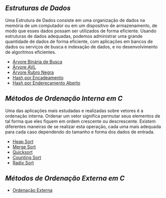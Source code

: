 ## *Estruturas de Dados*

Uma Estrutura de Dados consiste em uma organização de dados na memória de um computador 
ou em um dispositivo de armazenamento, de modo que esses dados possam ser utilizados de 
forma eficiente. Usando estruturas de dados adequadas, podemos administrar uma grande 
quantidade de dados de forma eficiente, com aplicações em bancos de dados ou serviços de 
busca e indexação de dados, e no desenvolvimento de algoritmos eficientes.

  * [Árvore Binária de Busca](Estrutura-de-Dados/Arvores/ABB)
  * [Árvore AVL](Estrutura-de-Dados/Arvores/AVL)
  * [Árvore Rubro Negra](Estrutura-de-Dados/Arvores/Rubro-Negra)
  * [Hash por Encadeamento](Estrutura-de-Dados/Hashing/Encadeamento)
  * [Hash por Endereçamento Aberto](Estrutura-de-Dados/Hashing/Enderecamento-Aberto)


## *Métodos de Ordenação Interna em C*

Uma das aplicações mais estudadas e realizadas sobre vetores é a ordenação interna.
Ordenar um vetor significa permutar seus elementos de tal forma que eles fiquem em 
ordem crescente ou descrescente. Existem diferentes maneiras de se realizar esta
operação, cada uma mais adequada para cada caso dependendo do tamanho e forma 
dos dados de entrada.

  * [Heap Sort](Ordenacao-Interna/heap-sort)
  * [Merge Sort](Ordenacao-Interna/mergesort)
  * [Quicksort](Ordenacao-Interna/quicksort) 
  * [Counting Sort](Ordenacao-Interna/couting-sort)
  * [Radix Sort](Ordenacao-Interna/radix-sort)

## *Métodos de Ordenação Externa em C*

  * [Ordenação Externa](Ordenacao-Externa)